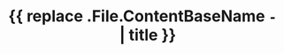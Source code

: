 ---
type: "lab" 
title: '{{ replace .File.ContentBaseName `-` ` ` | title }}'
description: ""
weight: 1
starter_catalog_link: ""
starter_embed_link:
  src: ""
  id: ""
answer_catalog_link: ""
answer_embed_link:
  src: ""
  id: ""
---